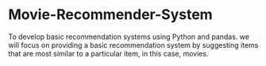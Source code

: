 # Movie-Recommender-System
To develop basic recommendation systems using Python and pandas. we will focus on providing a basic recommendation system by suggesting items that are most similar to a particular item, in this case, movies.
